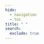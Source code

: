 ```yaml
---
hide:
  - navigation
  - toc
title: " "
search:
  exclude: true
---
```


<div class="solo-container no-tabs">
</div>

